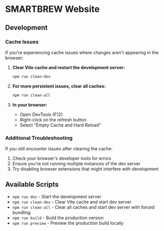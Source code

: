 # SMARTBREW Website

## Development

### Cache Issues

If you're experiencing cache issues where changes aren't appearing in the browser:

1. **Clear Vite cache and restart the development server:**
   ```bash
   npm run clean-dev
   ```

2. **For more persistent issues, clear all caches:**
   ```bash
   npm run clean-all
   ```

3. **In your browser:**
   - Open DevTools (F12)
   - Right-click on the refresh button
   - Select "Empty Cache and Hard Reload"

### Additional Troubleshooting

If you still encounter issues after clearing the cache:

1. Check your browser's developer tools for errors
2. Ensure you're not running multiple instances of the dev server
3. Try disabling browser extensions that might interfere with development

## Available Scripts

- `npm run dev` - Start the development server
- `npm run clean-dev` - Clear Vite cache and start dev server
- `npm run clean-all` - Clear all caches and start dev server with forced bundling
- `npm run build` - Build the production version
- `npm run preview` - Preview the production build locally 